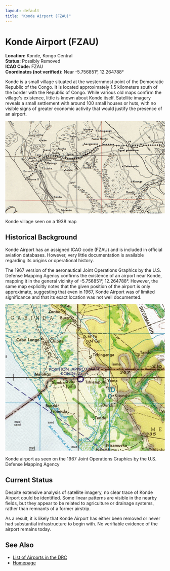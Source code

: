 ```yaml
---
layout: default
title: "Konde Airport (FZAU)"
---
```


# Konde Airport (FZAU)

**Location:** Konde, Kongo Central  
**Status:** Possibly Removed  
**ICAO Code:** FZAU  
**Coordinates (not verified):** Near -5.756851°, 12.264788°  

Konde is a small village situated at the westernmost point of the Democratic Republic of the Congo. It is located approximately 1.5 kilometers south of the border with the Republic of Congo. While various old maps confirm the village's existence, little is known about Konde itself. Satellite imagery reveals a small settlement with around 100 small houses or huts, with no visible signs of greater economic activity that would justify the presence of an airport.

![Konde village seen on a 1938 map](/airports/kondefzau/konde-1938-AMS.png)

<p class="caption">Konde village seen on a 1938 map</p>

## Historical Background

Konde Airport has an assigned ICAO code (FZAU) and is included in official aviation databases. However, very little documentation is available regarding its origins or operational history.

The 1967 version of the aeronautical Joint Operations Graphics by the U.S. Defense Mapping Agency confirms the existence of an airport near Konde, mapping it in the general vicinity of -5.756851°, 12.264788°. However, the same map explicitly notes that the given position of the airport is only approximate, suggesting that even in 1967, Konde Airport was of limited significance and that its exact location was not well documented.

![Konde airport as seen on the 1967 Joint Operations Graphics by the U.S. Defense Mapping Agency](/airports/kondefzau/konde-1967-sb-33-5.png)

<p class="caption">Konde airport as seen on the 1967 Joint Operations Graphics by the U.S. Defense Mapping Agency</p>

## Current Status

Despite extensive analysis of satellite imagery, no clear trace of Konde Airport could be identified. Some linear patterns are visible in the nearby fields, but they appear to be related to agriculture or drainage systems, rather than remnants of a former airstrip.

As a result, it is likely that Konde Airport has either been removed or never had substantial infrastructure to begin with. No verifiable evidence of the airport remains today.

## See Also

- [List of Airports in the DRC](airports.md)
- [Homepage](index.md)
